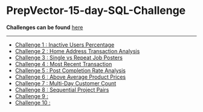 # PrepVector-15-day-SQL-Challenge

**Challenges can be found** [here](https://challenges.prepvector.com/challenges/fe090a86-abf5-4e46-92b4-6fc5ce069bc3)

---

- [Challenge 1 : Inactive Users Percentage](https://github.com/HanifaElahi/PrepVector-15-day-SQL-Challenge/tree/main/Challenge%201)
- [Challenge 2 : Home Address Transaction Analysis](https://github.com/HanifaElahi/PrepVector-15-day-SQL-Challenge/tree/main/Challenge%202)
- [Challenge 3 : Single vs Repeat Job Posters](https://github.com/HanifaElahi/PrepVector-15-day-SQL-Challenge/tree/main/Challenge%203)
- [Challenge 4 : Most Recent Transaction](https://github.com/HanifaElahi/PrepVector-15-day-SQL-Challenge/tree/main/Challenge%204)
- [Challenge 5 : Post Completion Rate Analysis](https://github.com/HanifaElahi/PrepVector-15-day-SQL-Challenge/tree/main/Challenge%205)
- [Challenge 6 : Above Average Product Prices](https://github.com/HanifaElahi/PrepVector-15-day-SQL-Challenge/tree/main/Challenge%206)
- [Challenge 7 : Multi-Day Customer Count](https://github.com/HanifaElahi/PrepVector-15-day-SQL-Challenge/tree/main/Challenge%207)
- [Challenge 8 : Sequential Project Pairs](https://github.com/HanifaElahi/PrepVector-15-day-SQL-Challenge/tree/main/Challenge%208)
- [Challenge 9 : ]()
- [Challenge 10 : ]()  

